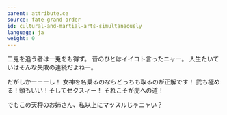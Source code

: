 ```yaml
---
parent: attribute.ce
source: fate-grand-order
id: cultural-and-martial-arts-simultaneously
language: ja
weight: 0
---
```


二兎を追う者は一兎をも得ず。
昔のひとはイイコト言ったニャー。
人生たいていはそんな失敗の連続だよねー。

だがしかーーーし！
女神を名乗るのならどっちも取るのが正解です！
武も極める！頭もいい！そしてセクスィー！
それこそが虎への道！

でもこの天秤のお姉さん、私以上にマッスルじゃニャい？

